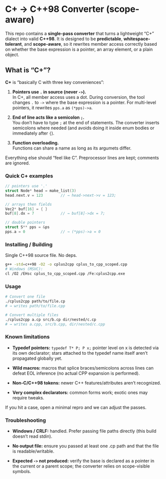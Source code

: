 # C+ → C++98 Converter (scope-aware)

This repo contains a **single-pass converter** that turns a lightweight “C+” dialect into valid **C++98**. It is designed to be **predictable**, **whitespace-tolerant**, and **scope-aware**, so it rewrites member access correctly based on whether the base expression is a pointer, an array element, or a plain object.


## What is “C+”?

**C+** is “basically C with three key conveniences”:

1. **Pointers use `.` in source (never `->`).**  
   In C+, all member access uses a dot. During conversion, the tool changes `.` to `->` where the base expression is a pointer. For multi-level pointers, it rewrites `pps.a` as `(*pps)->a`.

2. **End of line acts like a semicolon `;`.**  
   You don’t have to type `;` at the end of statements. The converter inserts semicolons where needed (and avoids doing it inside enum bodies or immediately after `{`).

3. **Function overloading.**  
   Functions can share a name as long as its argumets differ.

Everything else should “feel like C”. Preprocessor lines are kept; comments are ignored.

### Quick C+ examples

```c
// pointers use '.'
struct Node* head = make_list(3)
head.next.v = 123        // → head->next->v = 123;

// arrays then fields
Vec2* buf[16] = { }
buf[8].dx = 7            // → buf[8]->dx = 7;

// double pointers
struct S** pps = &ps
pps.a = 0                // → (*pps)->a = 0
```

### Installing / Building

Single C++98 source file. No deps.
```bash
g++ -std=c++98 -O2 -o cplus2cpp cplus_to_cpp_scoped.cpp
# Windows (MSVC):
cl /O2 /EHsc cplus_to_cpp_scoped.cpp /Fe:cplus2cpp.exe
```

### Usage

```bash
# Convert one file
./cplus2cpp path/to/file.cp
# → writes path/to/file.cpp

# Convert multiple files
./cplus2cpp a.cp src/b.cp dir/nested/c.cp
# → writes a.cpp, src/b.cpp, dir/nested/c.cpp
```

### Known limitations

- **Typedef pointers:** `typedef T* P; P x;` pointer level on x is detected via its own declarator; stars attached to the typedef name itself aren’t propagated globally yet.

- **Wild macros:** macros that splice braces/semicolons across lines can defeat EOL inference (no actual CPP expansion is performed).

- **Non-C/C++98 tokens:** newer C++ features/attributes aren’t recognized.

- **Very complex declarators:** common forms work; exotic ones may require tweaks.

If you hit a case, open a minimal repro and we can adjust the passes.

### Troubleshooting

- **Windows / CRLF:** handled. Prefer passing file paths directly (this build doesn’t read stdin).

- **No output file:** ensure you passed at least one .cp path and that the file is readable/writable.

- **Expected ```->``` not produced:** verify the base is declared as a pointer in the current or a parent scope; the converter relies on scope-visible symbols.
